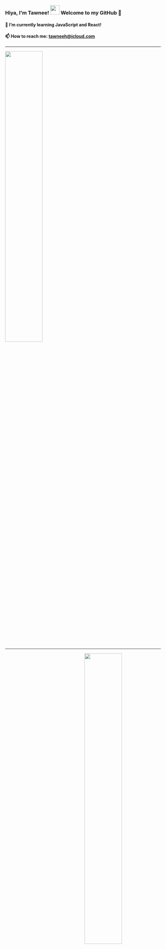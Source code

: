 ### Hiya, I'm Tawnee! <img src="https://raw.githubusercontent.com/MartinHeinz/MartinHeinz/master/wave.gif" width="30px"> Welcome to my GitHub 🏯

#### 🌱 I’m currently learning JavaScript and React!

#### 📫 How to reach me: tawneeh@icloud.com

<div>
 
 <hr />
 
 <img style="display:inline-block" src="https://github-readme-stats.vercel.app/api/?username=tawneeh&show_icons=true&theme=synthwave&hide_border=true" width="49%"/>
 
 <hr />
 
 <img style="display:inline-block; float:right" src="https://github-readme-stats.vercel.app/api/top-langs/?username=tawneeh&show_icons=true&theme=synthwave&layout=compact&hide_border=true&hide=smalltalk" width="49%"/>
</div>
